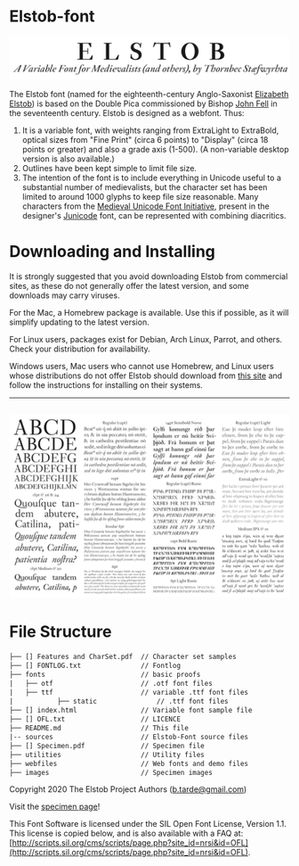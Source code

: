 # Elstob-font

![Elstob Header](images/Elstob_Header.png)

The Elstob font (named for the eighteenth-century Anglo-Saxonist [Elizabeth Elstob](https://www.oxforddnb.com/view/10.1093/ref:odnb/9780198614128.001.0001/odnb-9780198614128-e-8761)) is based on the Double Pica commissioned by Bishop [John Fell](https://en.wikipedia.org/wiki/John_Fell_(bishop)) in the seventeenth century. Elstob is designed as a webfont. Thus:
1. It is a variable font, with weights ranging from ExtraLight to ExtraBold, optical sizes from "Fine Print" (circa 6 points) to "Display" (circa 18 points or greater) and also a grade axis (1-500). (A non-variable desktop version is also available.)
2. Outlines have been kept simple to limit file size.
4. The intention of the font is to include everything in Unicode useful to a substantial number of medievalists, but the character set has been limited to around 1000 glyphs to keep file size reasonable. Many characters from the [Medieval Unicode Font Initiative](https://skaldic.abdn.ac.uk/m.php?p=mufi), present in the designer's [Junicode](https://github.com/psb1558/Junicode-New/tree/master/legacy) font, can be represented with combining diacritics.

# Downloading and Installing

It is strongly suggested that you avoid downloading Elstob from commercial sites,
as these do not generally offer the latest version, and some downloads may carry
viruses.

For the Mac, a Homebrew package is available. Use this if possible, as it will
simplify updating to the latest version.

For Linux users, packages exist for Debian, Arch Linux, Parrot, and others. Check
your distribution for availability.

Windows users, Mac users who cannot use Homebrew, and Linux users whose distributions
do not offer Elstob should download from
[this site](https://github.com/psb1558/Elstob-font/releases/) and follow the
instructions for installing on their systems.

---
![Elstob Sample](images/Specimen_Image.png)
---

# File Structure
```
├── [] Features and CharSet.pdf  // Character set samples
├── [] FONTLOG.txt               // Fontlog
├── fonts                        // basic proofs
|   ├── otf                      // .otf font files
|   ├── ttf                      // variable .ttf font files
|   		├── static               // .ttf font files
├── [] index.html                // Variable font sample file
├── [] OFL.txt                   // LICENCE
├── README.md                    // This file
|-- sources                      // Elstob-Font source files
├── [] Specimen.pdf              // Specimen file
├── utilities                    // Utility files
├── webfiles                     // Web fonts and demo files
├── images                       // Specimen images
```

Copyright 2020 The Elstob Project Authors (b.tarde@gmail.com)

Visit the [specimen page](https://psb1558.github.io/Elstob-font/)!

This Font Software is licensed under the SIL Open Font License, Version 1.1.
This license is copied below, and is also available with a FAQ at: [http://scripts.sil.org/cms/scripts/page.php?site_id=nrsi&id=OFL](http://scripts.sil.org/cms/scripts/page.php?site_id=nrsi&id=OFL).
